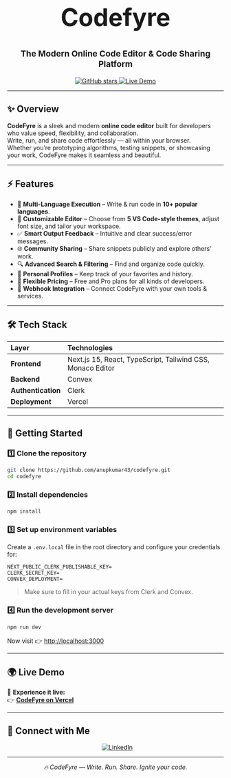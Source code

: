 <h1 align="center" style="font-size:3.5rem;">
  <b>Codefyre</b>
</h1>

<p align="center" style="font-size:1.2rem;">
  <b>The Modern Online Code Editor & Code Sharing Platform</b>
</p>

<p align="center">
  <a href="https://github.com/anupkumar43/codefyre">
    <img src="https://img.shields.io/github/stars/anupkumar43/codefyre?style=social" alt="GitHub stars" />
  </a>
  <a href="https://codefyre.vercel.app/">
    <img src="https://img.shields.io/badge/Live%20Demo-Codefyre-blueviolet?logo=vercel" alt="Live Demo" />
  </a>
</p>

---

## ✨ Overview

**CodeFyre** is a sleek and modern **online code editor** built for developers who value speed, flexibility, and collaboration.  
Write, run, and share code effortlessly — all within your browser.  
Whether you’re prototyping algorithms, testing snippets, or showcasing your work, CodeFyre makes it seamless and beautiful.

---

## ⚡ Features

- 🚀 **Multi-Language Execution** – Write & run code in **10+ popular languages**.  
- 🎨 **Customizable Editor** – Choose from **5 VS Code-style themes**, adjust font size, and tailor your workspace.  
- ✅ **Smart Output Feedback** – Intuitive and clear success/error messages.  
- 🌐 **Community Sharing** – Share snippets publicly and explore others’ work.  
- 🔍 **Advanced Search & Filtering** – Find and organize code quickly.  
- 👤 **Personal Profiles** – Keep track of your favorites and history.  
- 💸 **Flexible Pricing** – Free and Pro plans for all kinds of developers.  
- 🔗 **Webhook Integration** – Connect CodeFyre with your own tools & services.

---

## 🛠️ Tech Stack

| Layer | Technologies |
| :---- | :------------ |
| **Frontend** | Next.js 15, React, TypeScript, Tailwind CSS, Monaco Editor |
| **Backend** | Convex |
| **Authentication** | Clerk |
| **Deployment** | Vercel |

---

## 🚀 Getting Started

### 1️⃣ Clone the repository
```bash
git clone https://github.com/anupkumar43/codefyre.git
cd codefyre
```

### 2️⃣ Install dependencies
```bash
npm install
```

### 3️⃣ Set up environment variables  
Create a `.env.local` file in the root directory and configure your credentials for:

```
NEXT_PUBLIC_CLERK_PUBLISHABLE_KEY=
CLERK_SECRET_KEY=
CONVEX_DEPLOYMENT=
```

> Make sure to fill in your actual keys from Clerk and Convex.

### 4️⃣ Run the development server
```bash
npm run dev
```

Now visit 👉 [http://localhost:3000](http://localhost:3000)

---

## 🌍 Live Demo

🚀 **Experience it live:**  
👉 [**CodeFyre on Vercel**](https://codefyre.vercel.app/)

---

## 💬 Connect with Me

<p align="center">
  &nbsp;
  <a href="https://www.linkedin.com/in/anupkumar43/">
    <img src="https://img.shields.io/badge/LinkedIn-Anup%20Kumar-blue?logo=linkedin" alt="LinkedIn" />
  </a>
</p>

---

<p align="center">
  <i>🔥 CodeFyre — Write. Run. Share. Ignite your code.</i>
</p>
